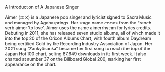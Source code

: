 A Introduction of A Japanese Singer

Aimer (エメ) is a Japanese pop singer and lyricist signed to Sacra Music and managed by Agehasprings. Her stage name comes from the French verb aimer 'to love'. Aimer uses the name aimerrhythm for lyrics credits.
Debuting in 2011, she has released seven studio albums, all of which made it into the top 20 of the Oricon Albums Chart, with fourth album Daydream being certified Gold by the Recording Industry Association of Japan.
Her 2021 song "Zankyōsanka" became her first song to reach the top of the Japan Hot 100 chart, selling 87,649 downloads in its first week. It also charted at number 37 on the Billboard Global 200, marking her first appearance on the chart.
